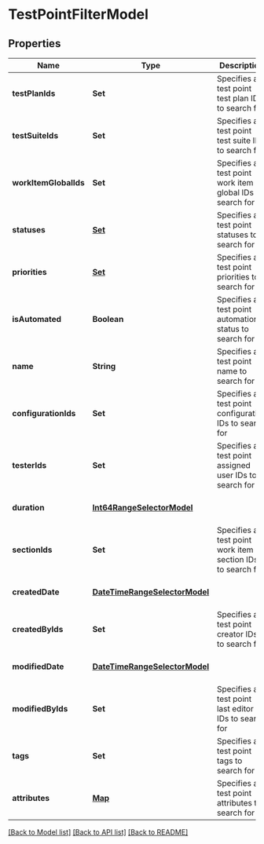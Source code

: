 # TestPointFilterModel
## Properties

| Name | Type | Description | Notes |
|------------ | ------------- | ------------- | -------------|
| **testPlanIds** | **Set** | Specifies a test point test plan IDS to search for | [optional] [default to null] |
| **testSuiteIds** | **Set** | Specifies a test point test suite IDs to search for | [optional] [default to null] |
| **workItemGlobalIds** | **Set** | Specifies a test point work item global IDs to search for | [optional] [default to null] |
| **statuses** | [**Set**](TestPointStatus.md) | Specifies a test point statuses to search for | [optional] [default to null] |
| **priorities** | [**Set**](WorkItemPriorityModel.md) | Specifies a test point priorities to search for | [optional] [default to null] |
| **isAutomated** | **Boolean** | Specifies a test point automation status to search for | [optional] [default to null] |
| **name** | **String** | Specifies a test point name to search for | [optional] [default to null] |
| **configurationIds** | **Set** | Specifies a test point configuration IDs to search for | [optional] [default to null] |
| **testerIds** | **Set** | Specifies a test point assigned user IDs to search for | [optional] [default to null] |
| **duration** | [**Int64RangeSelectorModel**](Int64RangeSelectorModel.md) |  | [optional] [default to null] |
| **sectionIds** | **Set** | Specifies a test point work item section IDs to search for | [optional] [default to null] |
| **createdDate** | [**DateTimeRangeSelectorModel**](DateTimeRangeSelectorModel.md) |  | [optional] [default to null] |
| **createdByIds** | **Set** | Specifies a test point creator IDs to search for | [optional] [default to null] |
| **modifiedDate** | [**DateTimeRangeSelectorModel**](DateTimeRangeSelectorModel.md) |  | [optional] [default to null] |
| **modifiedByIds** | **Set** | Specifies a test point last editor IDs to search for | [optional] [default to null] |
| **tags** | **Set** | Specifies a test point tags to search for | [optional] [default to null] |
| **attributes** | [**Map**](set.md) | Specifies a test point attributes to search for | [optional] [default to null] |

[[Back to Model list]](../README.md#documentation-for-models) [[Back to API list]](../README.md#documentation-for-api-endpoints) [[Back to README]](../README.md)

